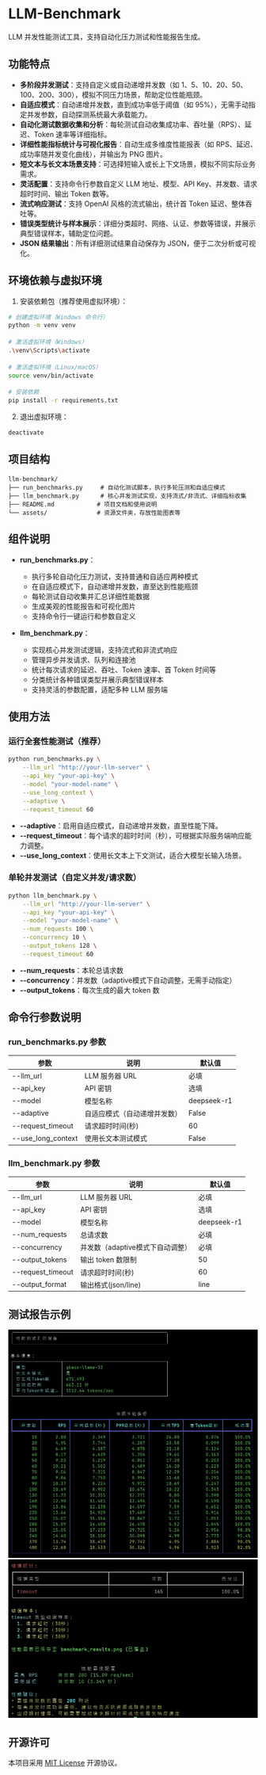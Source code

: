 # LLM-Benchmark

LLM 并发性能测试工具，支持自动化压力测试和性能报告生成。

## 功能特点

- **多阶段并发测试**：支持自定义或自动递增并发数（如 1、5、10、20、50、100、200、300），模拟不同压力场景，帮助定位性能瓶颈。
- **自适应模式**：自动递增并发数，直到成功率低于阈值（如 95%），无需手动指定并发参数，自动探测系统最大承载能力。
- **自动化测试数据收集和分析**：每轮测试自动收集成功率、吞吐量（RPS）、延迟、Token 速率等详细指标。
- **详细性能指标统计与可视化报告**：自动生成多维度性能报表（如 RPS、延迟、成功率随并发变化曲线），并输出为 PNG 图片。
- **短文本与长文本场景支持**：可选择短输入或长上下文场景，模拟不同实际业务需求。
- **灵活配置**：支持命令行参数自定义 LLM 地址、模型、API Key、并发数、请求超时时间、输出 Token 数等。
- **流式响应测试**：支持 OpenAI 风格的流式输出，统计首 Token 延迟、整体吞吐等。
- **错误类型统计与样本展示**：详细分类超时、网络、认证、参数等错误，并展示典型错误样本，辅助定位问题。
- **JSON 结果输出**：所有详细测试结果自动保存为 JSON，便于二次分析或可视化。

## 环境依赖与虚拟环境

1. 安装依赖包（推荐使用虚拟环境）：

```bash
# 创建虚拟环境（Windows 命令行）
python -m venv venv

# 激活虚拟环境（Windows）
.\venv\Scripts\activate

# 激活虚拟环境（Linux/macOS）
source venv/bin/activate

# 安装依赖
pip install -r requirements.txt
```

2. 退出虚拟环境：

```bash
deactivate
```

## 项目结构

```
llm-benchmark/
├── run_benchmarks.py     # 自动化测试脚本，执行多轮压测和自适应模式
├── llm_benchmark.py      # 核心并发测试实现，支持流式/非流式、详细指标收集
├── README.md            # 项目文档和使用说明
└── assets/              # 资源文件夹，存放性能图表等
```

## 组件说明

- **run_benchmarks.py**：
  - 执行多轮自动化压力测试，支持普通和自适应两种模式
  - 在自适应模式下，自动递增并发数，直至达到性能瓶颈
  - 每轮测试自动收集并汇总详细性能数据
  - 生成美观的性能报告和可视化图片
  - 支持命令行一键运行和参数自定义

- **llm_benchmark.py**：
  - 实现核心并发测试逻辑，支持流式和非流式响应
  - 管理异步并发请求、队列和连接池
  - 统计每次请求的延迟、吞吐、Token 速率、首 Token 时间等
  - 分类统计各种错误类型并展示典型错误样本
  - 支持灵活的参数配置，适配多种 LLM 服务端

## 使用方法

### 运行全套性能测试（推荐）

```bash
python run_benchmarks.py \
    --llm_url "http://your-llm-server" \
    --api_key "your-api-key" \
    --model "your-model-name" \
    --use_long_context \
    --adaptive \
    --request_timeout 60
```

- **--adaptive**：启用自适应模式，自动递增并发数，直至性能下降。
- **--request_timeout**：每个请求的超时时间（秒），可根据实际服务端响应能力调整。
- **--use_long_context**：使用长文本上下文测试，适合大模型长输入场景。

### 单轮并发测试（自定义并发/请求数）

```bash
python llm_benchmark.py \
    --llm_url "http://your-llm-server" \
    --api_key "your-api-key" \
    --model "your-model-name" \
    --num_requests 100 \
    --concurrency 10 \
    --output_tokens 128 \
    --request_timeout 60
```

- **--num_requests**：本轮总请求数
- **--concurrency**：并发数（adaptive模式下自动调整，无需手动指定）
- **--output_tokens**：每次生成的最大 token 数

## 命令行参数说明

### run_benchmarks.py 参数

| 参数               | 说明                                   | 默认值      |
| ------------------ | -------------------------------------- | ----------- |
| --llm_url          | LLM 服务器 URL                         | 必填        |
| --api_key          | API 密钥                               | 选填        |
| --model            | 模型名称                               | deepseek-r1 |
| --adaptive         | 自适应模式（自动递增并发数）           | False       |
| --request_timeout  | 请求超时时间(秒)                       | 60          |
| --use_long_context | 使用长文本测试模式                     | False       |

### llm_benchmark.py 参数

| 参数              | 说明                                    | 默认值      |
| ----------------- | --------------------------------------- | ----------- |
| --llm_url         | LLM 服务器 URL                          | 必填        |
| --api_key         | API 密钥                                | 选填        |
| --model           | 模型名称                                | deepseek-r1 |
| --num_requests    | 总请求数                                | 必填        |
| --concurrency     | 并发数（adaptive模式下自动调整）         | 必填        |
| --output_tokens   | 输出 token 数限制                       | 50          |
| --request_timeout | 请求超时时间(秒)                        | 60          |
| --output_format   | 输出格式(json/line)                     | line        |

## 测试报告示例

![性能测试报告示例1](./assets/20250423-095132.jpg)
![性能测试报告示例2](./assets/20250423-095149.jpg)
## 开源许可

本项目采用 [MIT License](LICENSE) 开源协议。

